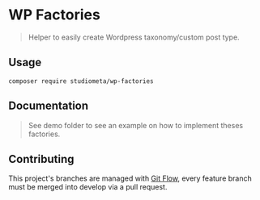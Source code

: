 # WP Factories

> Helper to easily create Wordpress taxonomy/custom post type.

## Usage

```
composer require studiometa/wp-factories
```

## Documentation

> See demo folder to see an example on how to implement theses factories.

## Contributing

This project's branches are managed with [Git Flow](https://github.com/petervanderdoes/gitflow-avh), every feature branch must be merged into develop via a pull request.
